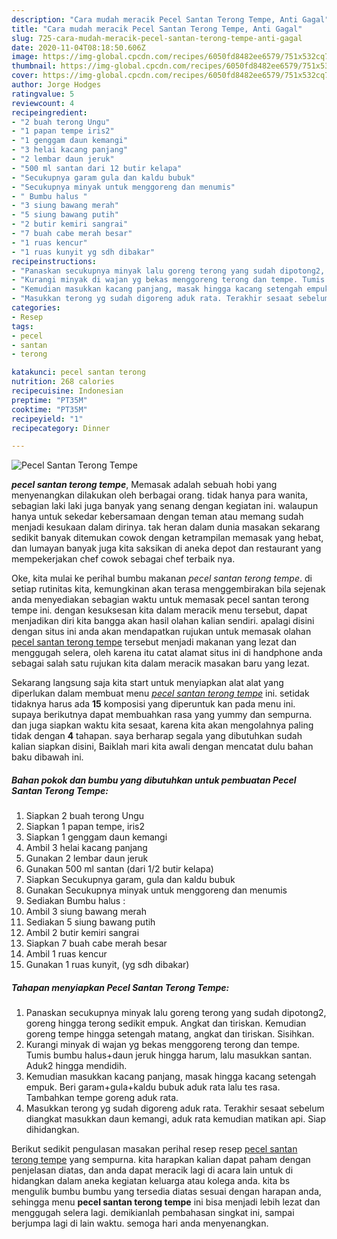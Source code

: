 ```yaml
---
description: "Cara mudah meracik Pecel Santan Terong Tempe, Anti Gagal"
title: "Cara mudah meracik Pecel Santan Terong Tempe, Anti Gagal"
slug: 725-cara-mudah-meracik-pecel-santan-terong-tempe-anti-gagal
date: 2020-11-04T08:18:50.606Z
image: https://img-global.cpcdn.com/recipes/6050fd8482ee6579/751x532cq70/pecel-santan-terong-tempe-foto-resep-utama.jpg
thumbnail: https://img-global.cpcdn.com/recipes/6050fd8482ee6579/751x532cq70/pecel-santan-terong-tempe-foto-resep-utama.jpg
cover: https://img-global.cpcdn.com/recipes/6050fd8482ee6579/751x532cq70/pecel-santan-terong-tempe-foto-resep-utama.jpg
author: Jorge Hodges
ratingvalue: 5
reviewcount: 4
recipeingredient:
- "2 buah terong Ungu"
- "1 papan tempe iris2"
- "1 genggam daun kemangi"
- "3 helai kacang panjang"
- "2 lembar daun jeruk"
- "500 ml santan dari 12 butir kelapa"
- "Secukupnya garam gula dan kaldu bubuk"
- "Secukupnya minyak untuk menggoreng dan menumis"
- " Bumbu halus "
- "3 siung bawang merah"
- "5 siung bawang putih"
- "2 butir kemiri sangrai"
- "7 buah cabe merah besar"
- "1 ruas kencur"
- "1 ruas kunyit yg sdh dibakar"
recipeinstructions:
- "Panaskan secukupnya minyak lalu goreng terong yang sudah dipotong2, goreng hingga terong sedikit empuk. Angkat dan tiriskan. Kemudian goreng tempe hingga setengah matang, angkat dan tiriskan. Sisihkan."
- "Kurangi minyak di wajan yg bekas menggoreng terong dan tempe. Tumis bumbu halus+daun jeruk hingga harum, lalu masukkan santan. Aduk2 hingga mendidih."
- "Kemudian masukkan kacang panjang, masak hingga kacang setengah empuk. Beri garam+gula+kaldu bubuk aduk rata lalu tes rasa. Tambahkan tempe goreng aduk rata."
- "Masukkan terong yg sudah digoreng aduk rata. Terakhir sesaat sebelum diangkat masukkan daun kemangi, aduk rata kemudian matikan api. Siap dihidangkan."
categories:
- Resep
tags:
- pecel
- santan
- terong

katakunci: pecel santan terong 
nutrition: 268 calories
recipecuisine: Indonesian
preptime: "PT35M"
cooktime: "PT35M"
recipeyield: "1"
recipecategory: Dinner

---
```



![Pecel Santan Terong Tempe](https://img-global.cpcdn.com/recipes/6050fd8482ee6579/751x532cq70/pecel-santan-terong-tempe-foto-resep-utama.jpg)

<b><i>pecel santan terong tempe</i></b>, Memasak adalah sebuah hobi yang menyenangkan dilakukan oleh berbagai orang. tidak hanya para wanita, sebagian laki laki juga banyak yang senang dengan kegiatan ini. walaupun hanya untuk sekedar kebersamaan dengan teman atau memang sudah menjadi kesukaan dalam dirinya. tak heran dalam dunia masakan sekarang sedikit banyak ditemukan cowok dengan ketrampilan memasak yang hebat, dan lumayan banyak juga kita saksikan di aneka depot dan restaurant yang mempekerjakan chef cowok sebagai chef terbaik nya.

Oke, kita mulai ke perihal bumbu makanan <i>pecel santan terong tempe</i>. di setiap rutinitas kita, kemungkinan akan terasa menggembirakan bila sejenak anda menyediakan sebagian waktu untuk memasak pecel santan terong tempe ini. dengan kesuksesan kita dalam meracik menu tersebut, dapat menjadikan diri kita bangga akan hasil olahan kalian sendiri. apalagi disini dengan situs ini anda akan mendapatkan rujukan untuk memasak olahan <u>pecel santan terong tempe</u> tersebut menjadi makanan yang lezat dan menggugah selera, oleh karena itu catat alamat situs ini di handphone anda sebagai salah satu rujukan kita dalam meracik masakan baru yang lezat.




Sekarang langsung saja kita start untuk menyiapkan alat alat yang diperlukan dalam membuat menu <u><i>pecel santan terong tempe</i></u> ini. setidak tidaknya harus ada <b>15</b> komposisi yang diperuntuk kan pada menu ini. supaya berikutnya dapat membuahkan rasa yang yummy dan sempurna. dan juga siapkan waktu kita sesaat, karena kita akan mengolahnya paling tidak dengan <b>4</b> tahapan. saya berharap segala yang dibutuhkan sudah kalian siapkan disini, Baiklah mari kita awali dengan mencatat dulu bahan baku dibawah ini.

<!--inarticleads1-->

##### Bahan pokok dan bumbu yang dibutuhkan untuk pembuatan Pecel Santan Terong Tempe:

1. Siapkan 2 buah terong Ungu
1. Siapkan 1 papan tempe, iris2
1. Siapkan 1 genggam daun kemangi
1. Ambil 3 helai kacang panjang
1. Gunakan 2 lembar daun jeruk
1. Gunakan 500 ml santan (dari 1/2 butir kelapa)
1. Siapkan Secukupnya garam, gula dan kaldu bubuk
1. Gunakan Secukupnya minyak untuk menggoreng dan menumis
1. Sediakan  Bumbu halus :
1. Ambil 3 siung bawang merah
1. Sediakan 5 siung bawang putih
1. Ambil 2 butir kemiri sangrai
1. Siapkan 7 buah cabe merah besar
1. Ambil 1 ruas kencur
1. Gunakan 1 ruas kunyit, (yg sdh dibakar)




<!--inarticleads2-->

##### Tahapan menyiapkan Pecel Santan Terong Tempe:

1. Panaskan secukupnya minyak lalu goreng terong yang sudah dipotong2, goreng hingga terong sedikit empuk. Angkat dan tiriskan. Kemudian goreng tempe hingga setengah matang, angkat dan tiriskan. Sisihkan.
1. Kurangi minyak di wajan yg bekas menggoreng terong dan tempe. Tumis bumbu halus+daun jeruk hingga harum, lalu masukkan santan. Aduk2 hingga mendidih.
1. Kemudian masukkan kacang panjang, masak hingga kacang setengah empuk. Beri garam+gula+kaldu bubuk aduk rata lalu tes rasa. Tambahkan tempe goreng aduk rata.
1. Masukkan terong yg sudah digoreng aduk rata. Terakhir sesaat sebelum diangkat masukkan daun kemangi, aduk rata kemudian matikan api. Siap dihidangkan.




Berikut sedikit pengulasan masakan perihal resep resep <u>pecel santan terong tempe</u> yang sempurna. kita harapkan kalian dapat paham dengan penjelasan diatas, dan anda dapat meracik lagi di acara lain untuk di hidangkan dalam aneka kegiatan keluarga atau kolega anda. kita bs mengulik bumbu bumbu yang tersedia diatas sesuai dengan harapan anda, sehingga menu <b>pecel santan terong tempe</b> ini bisa menjadi lebih lezat dan menggugah selera lagi. demikianlah pembahasan singkat ini, sampai berjumpa lagi di lain waktu. semoga hari anda menyenangkan.
